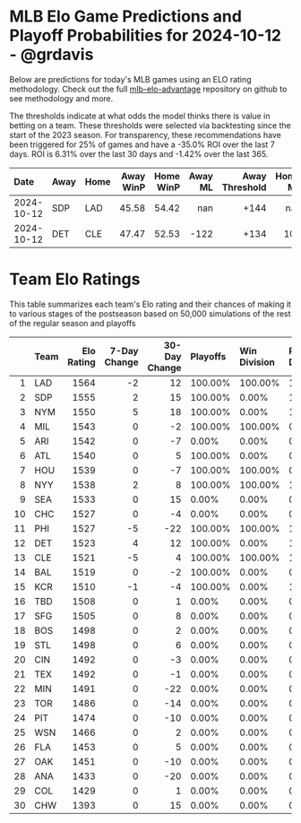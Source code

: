 # MLB Elo Game Predictions and Playoff Probabilities for 2024-10-12 - @grdavis
Below are predictions for today's MLB games using an ELO rating methodology. Check out the full [mlb-elo-advantage](https://github.com/grdavis/mlb-elo-advantage) repository on github to see methodology and more.

The thresholds indicate at what odds the model thinks there is value in betting on a team. These thresholds were selected via backtesting since the start of the 2023 season. For transparency, these recommendations have been triggered for 25% of games and have a -35.0% ROI over the last 7 days. ROI is 6.31% over the last 30 days and -1.42% over the last 365.

| Date       | Away   | Home   |   Away WinP |   Home WinP |   Away ML |   Away Threshold |   Home ML |   Home Threshold |
|:-----------|:-------|:-------|------------:|------------:|----------:|-----------------:|----------:|-----------------:|
| 2024-10-12 | SDP    | LAD    |       45.58 |       54.42 |       nan |             +144 |       nan |             +104 |
| 2024-10-12 | DET    | CLE    |       47.47 |       52.53 |      -122 |             +134 |       102 |             +111 |

# Team Elo Ratings
This table summarizes each team's Elo rating and their chances of making it to various stages of the postseason based on 50,000 simulations of the rest of the regular season and playoffs

|    | Team   |   Elo Rating |   7-Day Change |   30-Day Change | Playoffs   | Win Division   | Reach Div. Rd.   | Reach CS   | Reach WS   | Win WS   |
|---:|:-------|-------------:|---------------:|----------------:|:-----------|:---------------|:-----------------|:-----------|:-----------|:---------|
|  1 | LAD    |         1564 |             -2 |              12 | 100.00%    | 100.00%        | 100.00%          | 100.00%    | 56.69%     | 36.25%   |
|  2 | SDP    |         1555 |              2 |              15 | 100.00%    | 0.00%          | 100.00%          | 0.00%      | 0.00%      | 0.00%    |
|  3 | NYM    |         1550 |              5 |              18 | 100.00%    | 0.00%          | 100.00%          | 100.00%    | 43.31%     | 25.29%   |
|  4 | MIL    |         1543 |              0 |              -2 | 100.00%    | 100.00%        | 0.00%            | 0.00%      | 0.00%      | 0.00%    |
|  5 | ARI    |         1542 |              0 |              -7 | 0.00%      | 0.00%          | 0.00%            | 0.00%      | 0.00%      | 0.00%    |
|  6 | ATL    |         1540 |              0 |               5 | 100.00%    | 0.00%          | 0.00%            | 0.00%      | 0.00%      | 0.00%    |
|  7 | HOU    |         1539 |              0 |              -7 | 100.00%    | 100.00%        | 0.00%            | 0.00%      | 0.00%      | 0.00%    |
|  8 | NYY    |         1538 |              2 |               8 | 100.00%    | 100.00%        | 100.00%          | 100.00%    | 57.16%     | 23.47%   |
|  9 | SEA    |         1533 |              0 |              15 | 0.00%      | 0.00%          | 0.00%            | 0.00%      | 0.00%      | 0.00%    |
| 10 | CHC    |         1527 |              0 |              -4 | 0.00%      | 0.00%          | 0.00%            | 0.00%      | 0.00%      | 0.00%    |
| 11 | PHI    |         1527 |             -5 |             -22 | 100.00%    | 100.00%        | 100.00%          | 0.00%      | 0.00%      | 0.00%    |
| 12 | DET    |         1523 |              4 |              12 | 100.00%    | 0.00%          | 100.00%          | 47.31%     | 20.42%     | 7.02%    |
| 13 | CLE    |         1521 |             -5 |               4 | 100.00%    | 100.00%        | 100.00%          | 52.69%     | 22.41%     | 7.97%    |
| 14 | BAL    |         1519 |              0 |              -2 | 100.00%    | 0.00%          | 0.00%            | 0.00%      | 0.00%      | 0.00%    |
| 15 | KCR    |         1510 |             -1 |              -4 | 100.00%    | 0.00%          | 100.00%          | 0.00%      | 0.00%      | 0.00%    |
| 16 | TBD    |         1508 |              0 |               1 | 0.00%      | 0.00%          | 0.00%            | 0.00%      | 0.00%      | 0.00%    |
| 17 | SFG    |         1505 |              0 |               8 | 0.00%      | 0.00%          | 0.00%            | 0.00%      | 0.00%      | 0.00%    |
| 18 | BOS    |         1498 |              0 |               2 | 0.00%      | 0.00%          | 0.00%            | 0.00%      | 0.00%      | 0.00%    |
| 19 | STL    |         1498 |              0 |               6 | 0.00%      | 0.00%          | 0.00%            | 0.00%      | 0.00%      | 0.00%    |
| 20 | CIN    |         1492 |              0 |              -3 | 0.00%      | 0.00%          | 0.00%            | 0.00%      | 0.00%      | 0.00%    |
| 21 | TEX    |         1492 |              0 |              -1 | 0.00%      | 0.00%          | 0.00%            | 0.00%      | 0.00%      | 0.00%    |
| 22 | MIN    |         1491 |              0 |             -22 | 0.00%      | 0.00%          | 0.00%            | 0.00%      | 0.00%      | 0.00%    |
| 23 | TOR    |         1486 |              0 |             -14 | 0.00%      | 0.00%          | 0.00%            | 0.00%      | 0.00%      | 0.00%    |
| 24 | PIT    |         1474 |              0 |             -10 | 0.00%      | 0.00%          | 0.00%            | 0.00%      | 0.00%      | 0.00%    |
| 25 | WSN    |         1466 |              0 |               2 | 0.00%      | 0.00%          | 0.00%            | 0.00%      | 0.00%      | 0.00%    |
| 26 | FLA    |         1453 |              0 |               5 | 0.00%      | 0.00%          | 0.00%            | 0.00%      | 0.00%      | 0.00%    |
| 27 | OAK    |         1451 |              0 |             -10 | 0.00%      | 0.00%          | 0.00%            | 0.00%      | 0.00%      | 0.00%    |
| 28 | ANA    |         1433 |              0 |             -20 | 0.00%      | 0.00%          | 0.00%            | 0.00%      | 0.00%      | 0.00%    |
| 29 | COL    |         1429 |              0 |               1 | 0.00%      | 0.00%          | 0.00%            | 0.00%      | 0.00%      | 0.00%    |
| 30 | CHW    |         1393 |              0 |              15 | 0.00%      | 0.00%          | 0.00%            | 0.00%      | 0.00%      | 0.00%    |